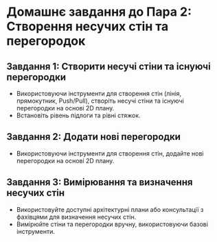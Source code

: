 # Домашнє завдання до Пара 2: Створення несучих стін та перегородок

## Завдання 1: Створити несучі стіни та існуючі перегородки
- Використовуючи інструменти для створення стін (лінія, прямокутник, Push/Pull), створіть несучі стіни та існуючі перегородки на основі 2D плану.
- Встановіть рівень підлоги та рівні стяжок.

## Завдання 2: Додати нові перегородки
- Використовуючи інструменти для створення стін, додайте нові перегородки на основі 2D плану.

## Завдання 3: Вимірювання та визначення несучих стін
- Використовуйте доступні архітектурні плани або консультації з фахівцями для визначення несучих стін.
- Вимірюйте стіни та перегородки вручну, використовуючи базові інструменти.
